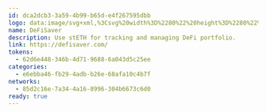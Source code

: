 ```yaml
---
id: dca2dcb3-3a59-4b99-b65d-e4f267595dbb
logo: data:image/svg+xml,%3Csvg%20width%3D%2280%22%20height%3D%2280%22%20viewBox%3D%220%200%2080%2080%22%20fill%3D%22none%22%20xmlns%3D%22http%3A%2F%2Fwww.w3.org%2F2000%2Fsvg%22%3E%0A%3Cpath%20fill-rule%3D%22evenodd%22%20clip-rule%3D%22evenodd%22%20d%3D%22M27.2579%2025.0035C26.6782%2024.4237%2026.7089%2023.4697%2027.3646%2022.9774C34.629%2017.5235%2044.6551%2017.5235%2051.9196%2022.9774C52.5751%2023.4697%2052.6059%2024.4237%2052.0262%2025.0035L45.5935%2031.4361C45.1036%2031.9261%2044.3359%2031.9775%2043.7228%2031.6545C41.1717%2030.3104%2038.1125%2030.3104%2035.5612%2031.6545C34.9483%2031.9775%2034.1806%2031.9261%2033.6905%2031.4361L27.2579%2025.0035ZM54.1049%2027.0823C54.6845%2026.5025%2055.6387%2026.5333%2056.1309%2027.189C61.5849%2034.4532%2061.5849%2044.4794%2056.1309%2051.7438C55.6387%2052.3995%2054.6845%2052.4302%2054.1049%2051.8505L47.6722%2045.4179C47.1823%2044.928%2047.1309%2044.1603%2047.4538%2043.5472C48.7979%2040.996%2048.7979%2037.9369%2047.4538%2035.3856C47.1309%2034.7725%2047.1823%2034.0048%2047.6722%2033.5149L54.1049%2027.0823ZM45.5935%2047.4962C45.1036%2047.0063%2044.3359%2046.9549%2043.7228%2047.2779C41.1717%2048.622%2038.1125%2048.622%2035.5612%2047.2779C34.9483%2046.9549%2034.1806%2047.0063%2033.6905%2047.4962L27.2579%2053.9289C26.6782%2054.5086%2026.7089%2055.4627%2027.3646%2055.9549C34.629%2061.4089%2044.6551%2061.4089%2051.9196%2055.9549C52.5751%2055.4627%2052.6059%2054.5086%2052.0262%2053.9289L45.5935%2047.4962ZM31.6131%2033.5149C32.103%2034.0048%2032.1544%2034.7725%2031.8315%2035.3856C30.4874%2037.9369%2030.4874%2040.996%2031.8315%2043.5472C32.1544%2044.1603%2032.103%2044.928%2031.6131%2045.4179L25.1804%2051.8505C24.6008%2052.4302%2023.6466%2052.3995%2023.1544%2051.7438C17.7005%2044.4794%2017.7005%2034.4532%2023.1544%2027.189C23.6466%2026.5333%2024.6008%2026.5025%2025.1804%2027.0823L31.6131%2033.5149Z%22%20fill%3D%22%2337B06F%22%2F%3E%0A%3Cg%20opacity%3D%220.4%22%20filter%3D%22url(%23filter0_f_209_1809)%22%3E%0A%3Cpath%20fill-rule%3D%22evenodd%22%20clip-rule%3D%22evenodd%22%20d%3D%22M32.0365%2022.1363C31.4568%2021.5565%2031.4875%2020.6025%2032.1432%2020.1102C39.4076%2014.6563%2049.4337%2014.6563%2056.6982%2020.1102C57.3538%2020.6025%2057.3845%2021.5565%2056.8048%2022.1363L50.3721%2028.5689C49.8822%2029.0589%2049.1145%2029.1103%2048.5015%2028.7873C45.9503%2027.4432%2042.8911%2027.4432%2040.3398%2028.7873C39.7269%2029.1103%2038.9592%2029.0589%2038.4692%2028.5689L32.0365%2022.1363ZM58.8835%2024.2152C59.4632%2023.6354%2060.4173%2023.6661%2060.9095%2024.3218C66.3635%2031.586%2066.3635%2041.6122%2060.9095%2048.8766C60.4173%2049.5323%2059.4632%2049.563%2058.8835%2048.9834L52.4508%2042.5507C51.9609%2042.0608%2051.9095%2041.2931%2052.2325%2040.68C53.5766%2038.1288%2053.5766%2035.0697%2052.2325%2032.5184C51.9095%2031.9053%2051.9609%2031.1376%2052.4508%2030.6477L58.8835%2024.2152ZM50.3721%2044.629C49.8822%2044.1391%2049.1145%2044.0877%2048.5015%2044.4107C45.9503%2045.7548%2042.8911%2045.7548%2040.3398%2044.4107C39.7269%2044.0877%2038.9592%2044.1391%2038.4692%2044.629L32.0365%2051.0617C31.4568%2051.6414%2031.4875%2052.5955%2032.1432%2053.0877C39.4076%2058.5417%2049.4337%2058.5417%2056.6982%2053.0877C57.3538%2052.5955%2057.3845%2051.6414%2056.8048%2051.0617L50.3721%2044.629ZM36.3918%2030.6477C36.8817%2031.1376%2036.9331%2031.9053%2036.6101%2032.5184C35.266%2035.0697%2035.266%2038.1288%2036.6101%2040.68C36.9331%2041.2931%2036.8817%2042.0608%2036.3918%2042.5507L29.9591%2048.9834C29.3794%2049.563%2028.4252%2049.5323%2027.9331%2048.8766C22.4791%2041.6122%2022.4791%2031.586%2027.9331%2024.3218C28.4252%2023.6661%2029.3794%2023.6354%2029.9591%2024.2152L36.3918%2030.6477Z%22%20fill%3D%22%2337B06F%22%2F%3E%0A%3C%2Fg%3E%0A%3Cdefs%3E%0A%3Cfilter%20id%3D%22filter0_f_209_1809%22%20x%3D%2211.8426%22%20y%3D%224.01978%22%20width%3D%2265.1574%22%20height%3D%2265.1584%22%20filterUnits%3D%22userSpaceOnUse%22%20color-interpolation-filters%3D%22sRGB%22%3E%0A%3CfeFlood%20flood-opacity%3D%220%22%20result%3D%22BackgroundImageFix%22%2F%3E%0A%3CfeBlend%20mode%3D%22normal%22%20in%3D%22SourceGraphic%22%20in2%3D%22BackgroundImageFix%22%20result%3D%22shape%22%2F%3E%0A%3CfeGaussianBlur%20stdDeviation%3D%226%22%20result%3D%22effect1_foregroundBlur_209_1809%22%2F%3E%0A%3C%2Ffilter%3E%0A%3C%2Fdefs%3E%0A%3C%2Fsvg%3E%0A
name: DeFiSaver
description: Use stETH for tracking and managing DeFi portfolio.
link: https://defisaver.com/
tokens:
  - 62d6e448-346b-4d71-9688-6a043d5c25ee
categories:
  - e6ebba46-fb29-4adb-b26e-68afa10c4b7f
networks:
  - 85d2c16e-7a34-4a16-8996-304b6673c6d0
ready: true
---
```

